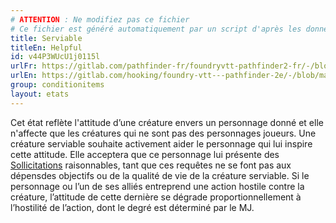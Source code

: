 ```yaml
---
# ATTENTION : Ne modifiez pas ce fichier
# Ce fichier est généré automatiquement par un script d'après les données du module Foundry VTT officiel et de sa traduction
title: Serviable
titleEn: Helpful
id: v44P3WUcU1j0115l
urlFr: https://gitlab.com/pathfinder-fr/foundryvtt-pathfinder2-fr/-/blob/master/data/conditionitems/v44P3WUcU1j0115l.htm
urlEn: https://gitlab.com/hooking/foundry-vtt---pathfinder-2e/-/blob/master/packs/data/conditionitems.db/helpful.json
group: conditionitems
layout: etats
---
```

Cet état reflète l'attitude d’une créature envers un personnage donné et elle n'affecte que les créatures qui ne sont pas des personnages joueurs. Une créature serviable souhaite activement aider le personnage qui lui inspire cette attitude. Elle acceptera que ce personnage lui présente des [Sollicitations](../actions/solliciter.md) raisonnables, tant que ces requêtes ne se font pas aux dépensdes objectifs ou de la qualité de vie de la créature serviable. Si le personnage ou l’un de ses alliés entreprend une action hostile contre la créature, l’attitude de cette dernière se dégrade proportionnellement à l’hostilité de l’action, dont le degré est déterminé par le MJ.


